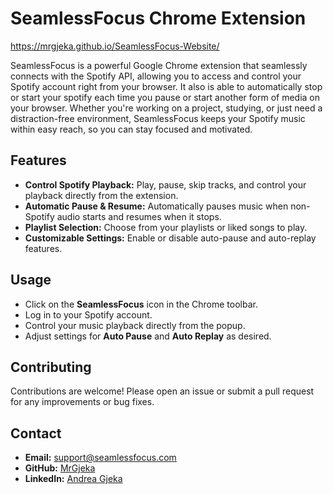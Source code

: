 # SeamlessFocus Chrome Extension

https://mrgjeka.github.io/SeamlessFocus-Website/

SeamlessFocus is a powerful Google Chrome extension that seamlessly connects with the Spotify API,
allowing you to access and control your Spotify account right from your browser. It also is able to 
automatically stop or start your spotify each time you pause or start another form of media on your 
browser. Whether you're working on a project, studying, or just need a distraction-free environment, 
SeamlessFocus keeps your Spotify music within easy reach, so you can stay focused and motivated.

## Features

- **Control Spotify Playback:** Play, pause, skip tracks, and control your playback directly from the extension.
- **Automatic Pause & Resume:** Automatically pauses music when non-Spotify audio starts and resumes when it stops.
- **Playlist Selection:** Choose from your playlists or liked songs to play.
- **Customizable Settings:** Enable or disable auto-pause and auto-replay features.


## Usage

- Click on the **SeamlessFocus** icon in the Chrome toolbar.
- Log in to your Spotify account.
- Control your music playback directly from the popup.
- Adjust settings for **Auto Pause** and **Auto Replay** as desired.

## Contributing

Contributions are welcome! Please open an issue or submit a pull request for any improvements or bug fixes.


## Contact

- **Email:** [support@seamlessfocus.com](mailto:support@seemlessfocus.com)
- **GitHub:** [MrGjeka](https://github.com/MrGjeka)
- **LinkedIn:** [Andrea Gjeka](https://www.linkedin.com/in/andreagjeka/)

